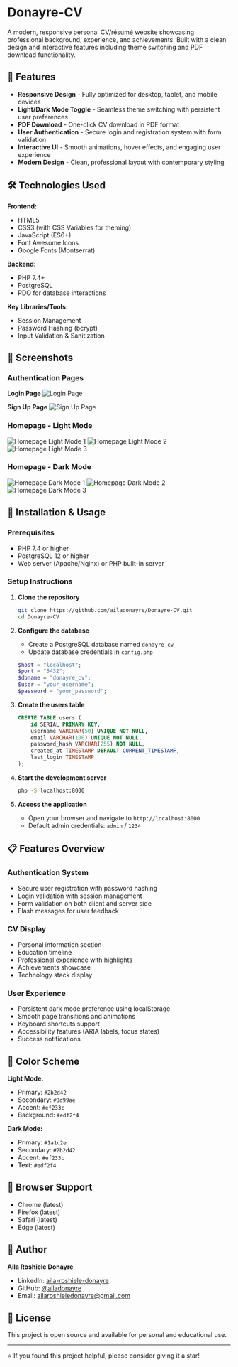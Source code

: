 # Donayre-CV

A modern, responsive personal CV/résumé website showcasing professional background, experience, and achievements. Built with a clean design and interactive features including theme switching and PDF download functionality.

## 🌟 Features

- **Responsive Design** - Fully optimized for desktop, tablet, and mobile devices
- **Light/Dark Mode Toggle** - Seamless theme switching with persistent user preferences
- **PDF Download** - One-click CV download in PDF format
- **User Authentication** - Secure login and registration system with form validation
- **Interactive UI** - Smooth animations, hover effects, and engaging user experience
- **Modern Design** - Clean, professional layout with contemporary styling

## 🛠️ Technologies Used

**Frontend:**
- HTML5
- CSS3 (with CSS Variables for theming)
- JavaScript (ES6+)
- Font Awesome Icons
- Google Fonts (Montserrat)

**Backend:**
- PHP 7.4+
- PostgreSQL
- PDO for database interactions

**Key Libraries/Tools:**
- Session Management
- Password Hashing (bcrypt)
- Input Validation & Sanitization

## 📸 Screenshots

### Authentication Pages

**Login Page**
![Login Page](assets/img/login.png)

**Sign Up Page**
![Sign Up Page](assets/img/register.png)

### Homepage - Light Mode

![Homepage Light Mode 1](assets/img/homepage-light%201.png)
![Homepage Light Mode 2](assets/img/homepage-light%202.png)
![Homepage Light Mode 3](assets/img/homepage-light%203.png)

### Homepage - Dark Mode

![Homepage Dark Mode 1](assets/img/homepage-dark%201.png)
![Homepage Dark Mode 2](assets/img/homepage-dark%202.png)
![Homepage Dark Mode 3](assets/img/homepage-dark%203.png)

## 🚀 Installation & Usage

### Prerequisites

- PHP 7.4 or higher
- PostgreSQL 12 or higher
- Web server (Apache/Nginx) or PHP built-in server

### Setup Instructions

1. **Clone the repository**
   ```bash
   git clone https://github.com/ailadonayre/Donayre-CV.git
   cd Donayre-CV
   ```

2. **Configure the database**
   - Create a PostgreSQL database named `donayre_cv`
   - Update database credentials in `config.php`
   ```php
   $host = "localhost";
   $port = "5432";
   $dbname = "donayre_cv";
   $user = "your_username";
   $password = "your_password";
   ```

3. **Create the users table**
   ```sql
   CREATE TABLE users (
       id SERIAL PRIMARY KEY,
       username VARCHAR(50) UNIQUE NOT NULL,
       email VARCHAR(100) UNIQUE NOT NULL,
       password_hash VARCHAR(255) NOT NULL,
       created_at TIMESTAMP DEFAULT CURRENT_TIMESTAMP,
       last_login TIMESTAMP
   );
   ```

4. **Start the development server**
   ```bash
   php -S localhost:8000
   ```

5. **Access the application**
   - Open your browser and navigate to `http://localhost:8000`
   - Default admin credentials: `admin` / `1234`

## 📋 Features Overview

### Authentication System
- Secure user registration with password hashing
- Login validation with session management
- Form validation on both client and server side
- Flash messages for user feedback

### CV Display
- Personal information section
- Education timeline
- Professional experience with highlights
- Achievements showcase
- Technology stack display

### User Experience
- Persistent dark mode preference using localStorage
- Smooth page transitions and animations
- Keyboard shortcuts support
- Accessibility features (ARIA labels, focus states)
- Success notifications

## 🎨 Color Scheme

**Light Mode:**
- Primary: `#2b2d42`
- Secondary: `#8d99ae`
- Accent: `#ef233c`
- Background: `#edf2f4`

**Dark Mode:**
- Primary: `#1a1c2e`
- Secondary: `#2b2d42`
- Accent: `#ef233c`
- Text: `#edf2f4`

## 📱 Browser Support

- Chrome (latest)
- Firefox (latest)
- Safari (latest)
- Edge (latest)

## 👤 Author

**Aila Roshiele Donayre**
- LinkedIn: [aila-roshiele-donayre](https://www.linkedin.com/in/aila-roshiele-donayre/)
- GitHub: [@ailadonayre](https://github.com/ailadonayre)
- Email: ailaroshieledonayre@gmail.com

## 📄 License

This project is open source and available for personal and educational use.

---

⭐ If you found this project helpful, please consider giving it a star!